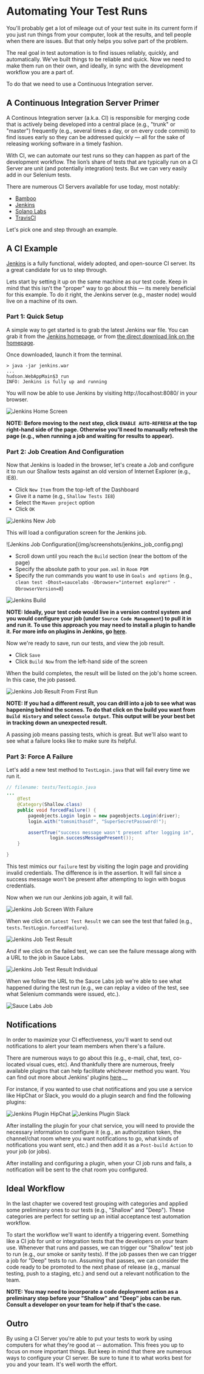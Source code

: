 # Automating Your Test Runs

You'll probably get a lot of mileage out of your test suite in its current form if you just run things from your computer, look at the results, and tell people when there are issues. But that only helps you solve part of the problem.

The real goal in test automation is to find issues reliably, quickly, and automatically. We've built things to be reliable and quick. Now we need to make them run on their own, and ideally, in sync with the development workflow you are a part of.

To do that we need to use a Continuous Integration server.

## A Continuous Integration Server Primer

A Continous Integration server (a.k.a. CI) is responsible for merging code that is actively being developed into a central place (e.g., "trunk" or "master") frequently (e.g., several times a day, or on every code commit) to find issues early so they can be addressed quickly — all for the sake of releasing working software in a timely fashion.

With CI, we can automate our test runs so they can happen as part of the development workflow. The lion’s share of tests that are typically run on a CI Server are unit (and potentially integration) tests. But we can very easily add in our Selenium tests.

There are numerous CI Servers available for use today, most notably:

+ [Bamboo](https://www.atlassian.com/software/bamboo)
+ [Jenkins](http://jenkins-ci.org/)
+ [Solano Labs](https://www.solanolabs.com/)
+ [TravisCI](https://travis-ci.org/)

Let's pick one and step through an example.

## A CI Example

[Jenkins](http://jenkins-ci.org/) is a fully functional, widely adopted, and open-source CI server. Its a great candidate for us to step through.

Lets start by setting it up on the same machine as our test code. Keep in mind that this isn’t the "proper" way to go about this — its merely beneficial for this example. To do it right, the Jenkins server (e.g., master node) would live on a machine of its own.

### Part 1: Quick Setup

A simple way to get started is to grab the latest Jenkins war file. You can grab it from the [Jenkins homepage](http://jenkins-ci.org/), or from [the direct download link on the homepage](http://mirrors.jenkins-ci.org/war/latest/jenkins.war).

Once downloaded, launch it from the terminal.

```
> java -jar jenkins.war
...
hudson.WebAppMain$3 run
INFO: Jenkins is fully up and running
```

You will now be able to use Jenkins by visiting http://localhost:8080/ in your browser.

![Jenkins Home Screen](img/screenshots/jenkins_home.png)

__NOTE: Before moving to the next step, click `ENABLE AUTO-REFRESH` at the top right-hand side of the page. Otherwise you'll need to manually refresh the page (e.g., when running a job and waiting for results to appear).__

### Part 2: Job Creation And Configuration

Now that Jenkins is loaded in the browser, let's create a Job and configure it to run our Shallow tests against an old version of Internet Explorer (e.g., IE8).

+ Click `New Item` from the top-left of the Dashboard
+ Give it a name (e.g., `Shallow Tests IE8`)
+ Select the `Maven project` option
+ Click `OK`

![Jenkins New Job](img/screenshots/jenkins_new_job.png)

This will load a configuration screen for the Jenkins job.

![Jenkins Job Configuration[(img/screenshots/jenkins_job_config.png)

+ Scroll down until you reach the `Build` section (near the bottom of the page)
+ Specify the absolute path to your `pom.xml` in `Room POM`
+ Specify the run commands you want to use in `Goals and options` (e.g., `clean test -Dhost=saucelabs -Dbrowser="internet explorer" -DbrowserVersion=8`)

![Jenkins Build](img/screenshots/jenkins_job_build.png)

__NOTE: Ideally, your test code would live in a version control system and you would configure your job (under `Source Code Management`) to pull it in and run it. To use this approach you may need to install a plugin to handle it. For more info on plugins in Jenkins, go [here](https://wiki.jenkins-ci.org/display/JENKINS/Plugins).__

Now we're ready to save, run our tests, and view the job result.

+ Click `Save`
+ Click `Build Now` from the left-hand side of the screen

When the build completes, the result will be listed on the job's home screen. In this case, the job passed.

![Jenkins Job Result From First Run](img/screenshots/jenkins_job_run_passed.png)

__NOTE: If you had a different result, you can drill into a job to see what was happening behind the scenes. To do that click on the build you want from `Build History` and select `Console Output`. This output will be your best bet in tracking down an unexpected result.__

A passing job means passing tests, which is great. But we'll also want to see what a failure looks like to make sure its helpful.

### Part 3: Force A Failure

Let's add a new test method to `TestLogin.java` that will fail every time we run it.

```java
// filename: tests/TestLogin.java
...
    @Test
    @Category(Shallow.class)
    public void forcedFailure() {
        pageobjects.Login login = new pageobjects.Login(driver);
        login.with("tomsmithasdf", "SuperSecretPassword!");

        assertTrue("success message wasn't present after logging in",
                login.successMessagePresent());
    }

}
```

This test mimics our `failure` test by visiting the login page and providing invalid credentials. The difference is in the assertion. It will fail since a success message won't be present after attempting to login with bogus credentials.

Now when we run our Jenkins job again, it will fail.

![Jenkins Job Screen With Failure](img/screenshots/jenkins_job_run_failed.png)

When we click on `Latest Test Result` we can see the test that failed (e.g., `tests.TestLogin.forcedFailure`).

![Jenkins Job Test Result](img/screenshots/jenkins_job_run_failed_test_result.png)

And if we click on the failed test, we can see the failure message along with a URL to the job in Sauce Labs.

![Jenkins Job Test Result Individual](img/screenshots/jenkins_job_run_failed_test_result_detail.png)

When we follow the URL to the Sauce Labs job we're able to see what happened during the test run (e.g., we can replay a video of the test, see what Selenium commands were issued, etc.).

![Sauce Labs Job](img/screenshots/sauce_job.png)

## Notifications

In order to maximize your CI effectiveness, you'll want to send out notifications to alert your team members when there's a failure.

There are numerous ways to go about this (e.g., e-mail, chat, text, co-located visual cues, etc). And thankfully there are numerous, freely available plugins that can help facilitate whichever method you want. You can find out more about Jenkins' plugins [here](https://wiki.jenkins-ci.org/display/JENKINS/Plugins).__

For instance, if you wanted to use chat notifications and you use a service like HipChat or Slack, you would do a plugin search and find the following plugins:

![Jenkins Plugin HipChat](img/screenshots/jenkins_plugin_hipchat.png)
![Jenkins Plugin Slack](img/screenshots/jenkins_plugin_slack.png)

After installing the plugin for your chat service, you will need to provide the necessary information to configure it (e.g., an authorization token, the channel/chat room where you want notifications to go, what kinds of notifications you want sent, etc.) and then add it as a `Post-build Action` to your job (or jobs).

After installing and configuring a plugin, when your CI job runs and fails, a notification will be sent to the chat room you configured.

## Ideal Workflow

In the last chapter we covered test grouping with categories and applied some preliminary ones to our tests (e.g., "Shallow" and "Deep"). These categories are perfect for setting up an initial acceptance test automation workflow.

To start the workflow we'll want to identify a triggering event. Something like a CI job for unit or integration tests that the developers on your team use. Whenever that runs and passes, we can trigger our "Shallow" test job to run (e.g., our smoke or sanity tests). If the job passes then we can trigger a job for "Deep" tests to run. Assuming that passes, we can consider the code ready to be promoted to the next phase of release (e.g., manual testing, push to a staging, etc.) and send out a relevant notification to the team.

__NOTE: You may need to incorporate a code deployment action as a preliminary step before your "Shallow" and "Deep" jobs can be run. Consult a developer on your team for help if that's the case.__

## Outro

By using a CI Server you're able to put your tests to work by using computers for what they're good at -- automation. This frees you up to focus on more important things. But keep in mind that there are numerous ways to configure your CI server. Be sure to tune it to what works best for you and your team. It's well worth the effort.

